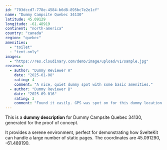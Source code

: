 ```yaml
---
id: "703dccd7-778e-4584-b6d8-895bc7e2e1cf"
name: "Dummy Campsite Quebec 34130"
latitude: 45.09129
longitude: -61.48919
continent: "north-america"
country: "canada"
region: "quebec"
amenities:
  - "toilet"
  - "tent-only"
images:
  - "https://res.cloudinary.com/demo/image/upload/v1/sample.jpg"
reviews:
  - author: "Dummy Reviewer A"
    date: "2025-01-08"
    rating: 4
    comment: "A nice, quiet dummy spot with some basic amenities."
  - author: "Dummy Reviewer B"
    date: "2025-09-016"
    rating: 3
    comment: "Found it easily. GPS was spot on for this dummy location."
---
```


This is a **dummy description** for Dummy Campsite Quebec 34130, generated for the proof of concept.

It provides a serene environment, perfect for demonstrating how SvelteKit can handle a large number of static pages. The coordinates are 45.091290, -61.489190.
